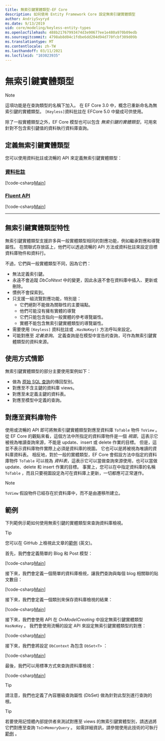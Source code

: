 ```yaml
---
title: 無索引鍵實體類型-EF Core
description: 如何使用 Entity Framework Core 設定無索引鍵實體類型
author: AndriySvyryd
ms.date: 9/13/2019
uid: core/modeling/keyless-entity-types
ms.openlocfilehash: 488b21767993474d3e90677ee1e480a970b09edb
ms.sourcegitcommit: 4798ab8d04c1fdbe6dd204d94d770fcbf309d09b
ms.translationtype: MT
ms.contentlocale: zh-TW
ms.lasthandoff: 03/11/2021
ms.locfileid: "103023935"
---
```

# <a name="keyless-entity-types"></a>無索引鍵實體類型

> [!NOTE]
> 這項功能是在查詢類型的名稱下加入。 在 EF Core 3.0 中，概念已重新命名為無索引鍵的實體類型。 `[Keyless]`資料批註在 EFCore 5.0 中變成可供使用。

除了一般實體類型之外，EF Core 模型也可以包含 _無索引鍵的實體類型_，可用來針對不包含索引鍵值的資料執行資料庫查詢。

## <a name="defining-keyless-entity-types"></a>定義無索引鍵實體類型

您可以使用資料批註或流暢的 API 來定義無索引鍵實體類型：

### <a name="data-annotations"></a>[資料批註](#tab/data-annotations)

[!code-csharp[Main](../../../samples/core/Modeling/DataAnnotations/Keyless.cs?Name=Keyless&highlight=1)]

### <a name="fluent-api"></a>[Fluent API](#tab/fluent-api)

[!code-csharp[Main](../../../samples/core/Modeling/FluentAPI/Keyless.cs?Name=Keyless&highlight=4)]

***

## <a name="keyless-entity-types-characteristics"></a>無索引鍵實體類型特性

無索引鍵實體類型支援許多與一般實體類型相同的對應功能，例如繼承對應和導覽屬性。 在關聯式存放區上，他們可以透過流暢的 API 方法或資料批註來設定目標資料庫物件和資料行。

不過，它們與一般實體類型不同，因為它們：

- 無法定義索引鍵。
- 永遠不會追蹤 _DbCoNtext_ 中的變更，因此永遠不會在資料庫中插入、更新或刪除。
- 慣例不會探索到。
- 只支援一組流覽對應功能，特別是：
  - 它們絕對不能做為關聯性的主要端點。
  - 他們可能沒有擁有實體的導覽
  - 它們只能包含指向一般實體的參考導覽屬性。
  - 實體不能包含無索引鍵實體類型的導覽屬性。
- 需要使用 `[Keyless]` 資料批註或 `.HasNoKey()` 方法呼叫來設定。
- 可能對應至 _定義查詢_。 定義查詢是在模型中宣告的查詢，可作為無索引鍵實體類型的資料來源。

## <a name="usage-scenarios"></a>使用方式情節

無索引鍵實體類型的部分主要使用案例如下：

- 做為 [原始 SQL 查詢](xref:core/querying/raw-sql)的傳回型別。
- 對應至不含主鍵的資料庫 views。
- 對應至未定義主鍵的資料表。
- 對應至模型中定義的查詢。

## <a name="mapping-to-database-objects"></a>對應至資料庫物件

使用或流暢的 API 即可將無索引鍵實體類型對應至資料庫 `ToTable` 物件 `ToView` 。 從 EF Core 的觀點來看，這個方法中所指定的資料庫物件是一個 _視圖_，這表示它被視為唯讀查詢來源，不能是 update、insert 或 delete 作業的目標。 但是，這並不表示資料庫物件實際上必須是資料庫的視圖。 它也可以是將被視為唯讀的資料庫資料表。 相反地，對於一般的實體類型，EF Core 會假設方法中指定的資料庫物件 `ToTable` 可以視為 _資料表_，這表示它可以當做查詢來源使用，也可以當做 update、delete 和 insert 作業的目標。 事實上，您可以在中指定資料庫的名稱 `ToTable` ，而且只要視圖設定為可在資料庫上更新，一切都應可正常運作。

> [!NOTE]
> `ToView` 假設物件已經存在於資料庫中，而不是由遷移所建立。

## <a name="example"></a>範例

下列範例示範如何使用無索引鍵的實體類型來查詢資料庫檢視。

> [!TIP]
> 您可以在 GitHub 上檢視此文章的[範例](https://github.com/dotnet/EntityFramework.Docs/tree/main/samples/core/KeylessEntityTypes) \(英文\)。

首先，我們會定義簡單的 Blog 和 Post 模型：

[!code-csharp[Main](../../../samples/core/KeylessEntityTypes/Program.cs#Entities)]

接下來，我們會定義一個簡單的資料庫檢視，讓我們查詢與每個 blog 相關聯的貼文數目：

[!code-csharp[Main](../../../samples/core/KeylessEntityTypes/Program.cs#View)]

接下來，我們會定義一個類別來保存資料庫檢視的結果：

[!code-csharp[Main](../../../samples/core/KeylessEntityTypes/Program.cs#KeylessEntityType)]

接下來，我們會使用 API 在 _OnModelCreating_ 中設定無索引鍵實體類型 `HasNoKey` 。
我們會使用流暢的設定 API 來設定無索引鍵實體類型的對應：

[!code-csharp[Main](../../../samples/core/KeylessEntityTypes/Program.cs#Configuration)]

接下來，我們會將設定 `DbContext` 為包含 `DbSet<T>` ：

[!code-csharp[Main](../../../samples/core/KeylessEntityTypes/Program.cs#DbSet)]

最後，我們可以用標準方式來查詢資料庫檢視：

[!code-csharp[Main](../../../samples/core/KeylessEntityTypes/Program.cs#Query)]

> [!TIP]
> 請注意，我們也定義了內容層級查詢屬性 (DbSet) 做為針對此型別進行查詢的根。

> [!TIP]
> 若要使用記憶體內部提供者來測試對應至 views 的無索引鍵實體型別，請透過將它們對應至查詢 `ToInMemoryQuery` 。 如需詳細資訊，請參閱使用此技術的可執行 [範例](https://github.com/dotnet/EntityFramework.Docs/tree/main/samples/core/Miscellaneous/Testing/ItemsWebApi/) 。
